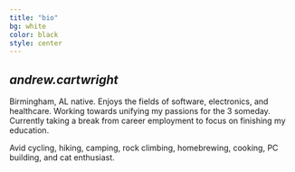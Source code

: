 ```yaml
---
title: "bio"
bg: white
color: black
style: center
---
```


## *andrew.cartwright*

<span class="fa-stack subtlecircle" style="font-size:100px; background:rgba(255,166,0,0.1)">
  <i class="fa fa-circle fa-stack-2x text-white"></i>
  <i class="fa fa-user fa-stack-1x text-orange"></i>
</span>

Birmingham, AL native. Enjoys the fields of software, electronics, and healthcare. Working towards unifying my passions for the 3 someday. Currently taking a break from career employment to focus on finishing my education.

Avid cycling, hiking, camping, rock climbing, homebrewing, cooking, PC building, and cat enthusiast.
